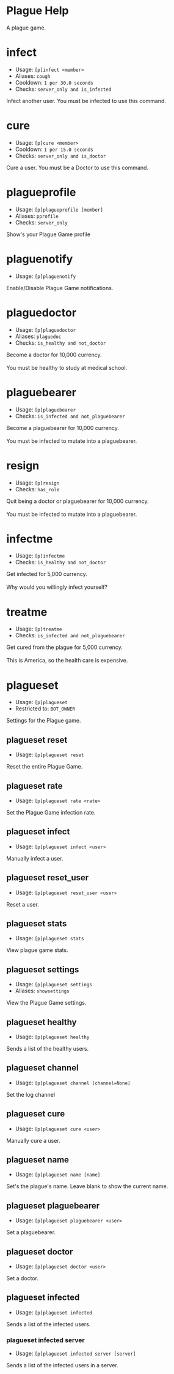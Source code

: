 # Plague Help

A plague game.

# infect
 - Usage: `[p]infect <member> `
 - Aliases: `cough`
 - Cooldown: `1 per 30.0 seconds`
 - Checks: `server_only and is_infected`

Infect another user. You must be infected to use this command.

# cure
 - Usage: `[p]cure <member> `
 - Cooldown: `1 per 15.0 seconds`
 - Checks: `server_only and is_doctor`

Cure a user. You must be a Doctor to use this command.

# plagueprofile
 - Usage: `[p]plagueprofile [member] `
 - Aliases: `pprofile`
 - Checks: `server_only`

Show's your Plague Game profile

# plaguenotify
 - Usage: `[p]plaguenotify `

Enable/Disable Plague Game notifications.

# plaguedoctor
 - Usage: `[p]plaguedoctor `
 - Aliases: `plaguedoc`
 - Checks: `is_healthy and not_doctor`

Become a doctor for 10,000 currency.<br/><br/>You must be healthy to study at medical school.

# plaguebearer
 - Usage: `[p]plaguebearer `
 - Checks: `is_infected and not_plaguebearer`

Become a plaguebearer for 10,000 currency.<br/><br/>You must be infected to mutate into a plaguebearer.

# resign
 - Usage: `[p]resign `
 - Checks: `has_role`

Quit being a doctor or plaguebearer for 10,000 currency.<br/><br/>You must be infected to mutate into a plaguebearer.

# infectme
 - Usage: `[p]infectme `
 - Checks: `is_healthy and not_doctor`

Get infected for 5,000 currency.<br/><br/>Why would you willingly infect yourself?

# treatme
 - Usage: `[p]treatme `
 - Checks: `is_infected and not_plaguebearer`

Get cured from the plague for 5,000 currency.<br/><br/>This is America, so the health care is expensive.

# plagueset
 - Usage: `[p]plagueset `
 - Restricted to: `BOT_OWNER`

Settings for the Plague game.

## plagueset reset
 - Usage: `[p]plagueset reset `

Reset the entire Plague Game.

## plagueset rate
 - Usage: `[p]plagueset rate <rate> `

Set the Plague Game infection rate.

## plagueset infect
 - Usage: `[p]plagueset infect <user> `

Manually infect a user.

## plagueset reset_user
 - Usage: `[p]plagueset reset_user <user> `

Reset a user.

## plagueset stats
 - Usage: `[p]plagueset stats `

View plague game stats.

## plagueset settings
 - Usage: `[p]plagueset settings `
 - Aliases: `showsettings`

View the Plague Game settings.

## plagueset healthy
 - Usage: `[p]plagueset healthy `

Sends a list of the healthy users.

## plagueset channel
 - Usage: `[p]plagueset channel [channel=None] `

Set the log channel

## plagueset cure
 - Usage: `[p]plagueset cure <user> `

Manually cure a user.

## plagueset name
 - Usage: `[p]plagueset name [name] `

Set's the plague's name. Leave blank to show the current name.

## plagueset plaguebearer
 - Usage: `[p]plagueset plaguebearer <user> `

Set a plaguebearer.

## plagueset doctor
 - Usage: `[p]plagueset doctor <user> `

Set a doctor.

## plagueset infected
 - Usage: `[p]plagueset infected `

Sends a list of the infected users.

### plagueset infected server
 - Usage: `[p]plagueset infected server [server] `

Sends a list of the infected users in a server.


